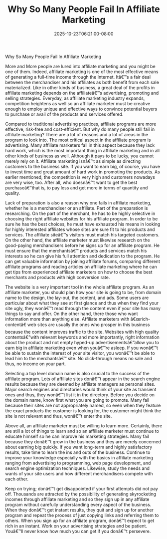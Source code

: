 ﻿---
title: "Why So Many People Fail In Affiliate Marketing"
date: 2025-10-23T06:21:00-08:00
description: "35 divers marketing articles Tips for Web Success"
featured_image: "/images/35 divers marketing articles.jpg"
tags: ["35 divers marketing articles"]
---

Why So Many People Fail In Affiliate Marketing 


More and More people are lured into affiliate marketing and you might be one of them. Indeed, affiliate marketing is one of the most effective means of generating a full-time income through the Internet. Itâ€™s a fair deal between the merchandiser and his affiliates as both benefit from each sale materialized. Like in other kinds of business, a great deal of the profits in affiliate marketing depends on the affiliateâ€™s advertising, promoting and selling strategies. Everyday, as affiliate marketing industry expands, competition heightens as well so an affiliate marketer must be creative enough to employ unique and effective ways to convince potential buyers to purchase or avail of the products and services offered.   

Compared to traditional advertising practices, affiliate programs are more effective, risk-free and cost-efficient. But why do many people still fail in affiliate marketing? There are a lot of reasons and a lot of areas in the program to look into. The most critical aspect in the affiliate program is advertising. Many affiliate marketers fail in this aspect because they lack hard work, which is the most important thing in affiliate marketing and in all other kinds of business as well. Although it pays to be lucky, you cannot merely rely on it. Affiliate marketing isnâ€™t as simple as directing customers to the business site. If you want to earn big, of course, you have to invest time and great amount of hard work in promoting the products. As earlier mentioned, the competition is very high and customers nowadays are very wise, too. After all, who doesnâ€™t want to get the best purchaseâ€”that is, to pay less and get more in terms of quantity and quality.  

Lack of preparation is also a reason why one fails in affiliate marketing, whether he is a merchandiser or an affiliate. Part of the preparation is researching. On the part of the merchant, he has to be highly selective in choosing the right affiliate websites for his affiliate program. In order to be sure he has the best choices, he must have exhausted his means in looking for highly interested affiliates whose sites are sure fit to his products and services. The affiliate siteâ€™s visitors must match his targeted customers. On the other hand, the affiliate marketer must likewise research on the good-paying merchandisers before he signs up for an affiliate program. He must ensure that the merchantsâ€™ products and services match his interests so he can give his full attention and dedication to the program. He can get valuable information by joining affiliate forums, comparing different affiliate programs and reading articles on affiliate marketing where he can get tips from experienced affiliate marketers on how to choose the best merchants and products with high conversion rate. 

The website is a very important tool in the whole affiliate program. As an affiliate marketer, you should plan how your site is going to be, from domain name to the design, the lay-out, the content, and ads. Some users are particular about what they see at first glance and thus when they find your site ugly, they wonâ€™t read through the content even if your site has many things to say and offer. On the other hand, there those who want information more than anything else. Affiliate marketers with â€œrich-contentâ€ web sites are usually the ones who prosper in this business because the content improves traffic to the site. Websites with high quality contentsâ€”with relevant keywords and more importantly, right information about the product and not empty hyped-up advertisementsâ€”allow you to earn big in affiliate marketing even when youâ€™re asleep. If you wonâ€™t be able to sustain the interest of your site visitor, you wonâ€™t be able to lead him to the merchantsâ€™ site. No click-through means no sale and thus, no income on your part. 

Selecting a top level domain name is also crucial to the success of the affiliate program. Lots of affiliate sites donâ€™t appear in the search engine results because they are deemed by affiliate managers as personal sites. Major search engines and directories would think of your site as transient ones and thus, they wonâ€™t list it in the directory. Before you decide on the domain name, know first what you are going to promote. Many fail because their sites are not appropriately named, so even when they feature the exact products the customer is looking for, the customer might think the site is not relevant and thus, wonâ€™t enter the site. 

Above all, an affiliate marketer must be willing to learn more. Certainly, there are still a lot of things to learn and so an affiliate marketer must continue to educate himself so he can improve his marketing strategies. Many fail because they donâ€™t grow in the business and they are merely concerned about earning big quickly. If you want long-term and highly satisfactory results, take time to learn the ins and outs of the business. Continue to improve your knowledge especially with the basics in affiliate marketing ranging from advertising to programming, web page development, and search engine optimization techniques. Likewise, study the needs and wants of your site users and how different merchandisers compete with each other. 

Keep on trying; donâ€™t get disappointed if your first attempts did not pay off. Thousands are attracted by the possibility of generating skyrocketing incomes through affiliate marketing and so they sign up in any affiliate program without carefully understanding every aspect of the business. When they donâ€™t get instant results, they quit and sign up for another program and repeat the process of just copying links and referring them to others. When you sign up for an affiliate program, donâ€™t expect to get rich in an instant. Work on your advertising strategies and be patient. Youâ€™ll never know how much you can get if you donâ€™t persevere. 

